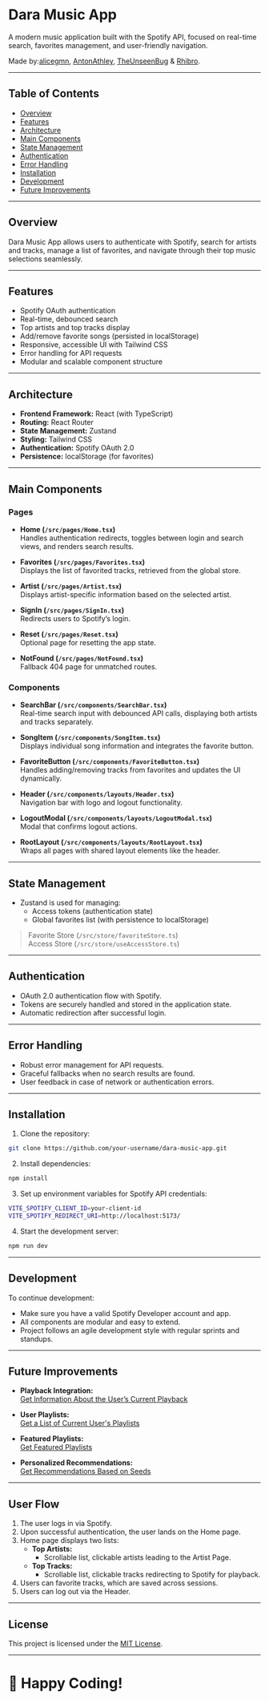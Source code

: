 # Dara Music App

A modern music application built with the Spotify API, focused on real-time search, favorites management, and user-friendly navigation.

Made by:[alicegmn](https://github.com/alicegmn), [AntonAthley](https://github.com/AntonAthley), [TheUnseenBug](https://github.com/TheUnseenBug) & [Rhibro](https://github.com/Rhibro).

---

## Table of Contents

- [Overview](#overview)
- [Features](#features)
- [Architecture](#architecture)
- [Main Components](#main-components)
- [State Management](#state-management)
- [Authentication](#authentication)
- [Error Handling](#error-handling)
- [Installation](#installation)
- [Development](#development)
- [Future Improvements](#future-improvements)

---

## Overview

Dara Music App allows users to authenticate with Spotify, search for artists and tracks, manage a list of favorites, and navigate through their top music selections seamlessly.

---

## Features

- Spotify OAuth authentication
- Real-time, debounced search
- Top artists and top tracks display
- Add/remove favorite songs (persisted in localStorage)
- Responsive, accessible UI with Tailwind CSS
- Error handling for API requests
- Modular and scalable component structure

---

## Architecture

- **Frontend Framework:** React (with TypeScript)
- **Routing:** React Router
- **State Management:** Zustand
- **Styling:** Tailwind CSS
- **Authentication:** Spotify OAuth 2.0
- **Persistence:** localStorage (for favorites)

---

## Main Components

### Pages

- **Home (`/src/pages/Home.tsx`)**  
  Handles authentication redirects, toggles between login and search views, and renders search results.

- **Favorites (`/src/pages/Favorites.tsx`)**  
  Displays the list of favorited tracks, retrieved from the global store.

- **Artist (`/src/pages/Artist.tsx`)**  
  Displays artist-specific information based on the selected artist.

- **SignIn (`/src/pages/SignIn.tsx`)**  
  Redirects users to Spotify’s login.

- **Reset (`/src/pages/Reset.tsx`)**  
  Optional page for resetting the app state.

- **NotFound (`/src/pages/NotFound.tsx`)**  
  Fallback 404 page for unmatched routes.

### Components

- **SearchBar (`/src/components/SearchBar.tsx`)**  
  Real-time search input with debounced API calls, displaying both artists and tracks separately.

- **SongItem (`/src/components/SongItem.tsx`)**  
  Displays individual song information and integrates the favorite button.

- **FavoriteButton (`/src/components/FavoriteButton.tsx`)**  
  Handles adding/removing tracks from favorites and updates the UI dynamically.

- **Header (`/src/components/layouts/Header.tsx`)**  
  Navigation bar with logo and logout functionality.

- **LogoutModal (`/src/components/layouts/LogoutModal.tsx`)**  
  Modal that confirms logout actions.

- **RootLayout (`/src/components/layouts/RootLayout.tsx`)**  
  Wraps all pages with shared layout elements like the header.

---

## State Management

- Zustand is used for managing:
  - Access tokens (authentication state)
  - Global favorites list (with persistence to localStorage)

> Favorite Store (`/src/store/favoriteStore.ts`)  
> Access Store (`/src/store/useAccessStore.ts`)

---

## Authentication

- OAuth 2.0 authentication flow with Spotify.
- Tokens are securely handled and stored in the application state.
- Automatic redirection after successful login.

---

## Error Handling

- Robust error management for API requests.
- Graceful fallbacks when no search results are found.
- User feedback in case of network or authentication errors.

---

## Installation

1. Clone the repository:

```bash
git clone https://github.com/your-username/dara-music-app.git
```

2. Install dependencies:

```bash
npm install
```

3. Set up environment variables for Spotify API credentials:

```bash
VITE_SPOTIFY_CLIENT_ID=your-client-id
VITE_SPOTIFY_REDIRECT_URI=http://localhost:5173/
```

4. Start the development server:

```bash
npm run dev
```

---

## Development

To continue development:

- Make sure you have a valid Spotify Developer account and app.
- All components are modular and easy to extend.
- Project follows an agile development style with regular sprints and standups.

---

## Future Improvements

- **Playback Integration:**  
  [Get Information About the User’s Current Playback](https://developer.spotify.com/documentation/web-api/reference/get-information-about-the-users-current-playback)

- **User Playlists:**  
  [Get a List of Current User's Playlists](https://developer.spotify.com/documentation/web-api/reference/get-a-list-of-current-users-playlists)

- **Featured Playlists:**  
  [Get Featured Playlists](https://developer.spotify.com/documentation/web-api/reference/get-featured-playlists)

- **Personalized Recommendations:**  
  [Get Recommendations Based on Seeds](https://developer.spotify.com/documentation/web-api/reference/get-recommendations)

---

## User Flow

1. The user logs in via Spotify.
2. Upon successful authentication, the user lands on the Home page.
3. Home page displays two lists:
   - **Top Artists:**
     - Scrollable list, clickable artists leading to the Artist Page.
   - **Top Tracks:**
     - Scrollable list, clickable tracks redirecting to Spotify for playback.
4. Users can favorite tracks, which are saved across sessions.
5. Users can log out via the Header.

---

## License

This project is licensed under the [MIT License](LICENSE).

---

# 🚀 Happy Coding!
